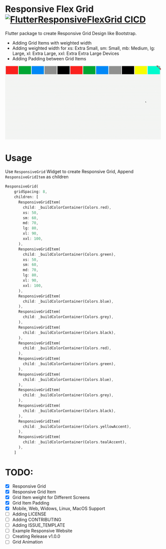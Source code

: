 # Responsive Flex Grid [![FlutterResponsiveFlexGrid CICD](https://github.com/CelestialSystem/ResponsiveFlexGrid-Flutter/actions/workflows/ci-cd.yml/badge.svg)](https://github.com/CelestialSystem/ResponsiveFlexGrid-Flutter/actions/workflows/ci-cd.yml)

Flutter package to create Responsive Grid Design like Bootstrap.


- Adding Grid Items with weighted width
- Adding weighted width for xs: Extra Small, sm: Small, mb: Medium, lg: Large, xl: Extra Large, xxl: Extra Extra Large Devices
- Adding Padding between Grid Items

![](responsive_flex_grid.gif)

# Usage

Use `ResponsiveGrid` Widget to create Responsive Grid, Append `ResponsiveGridItem` as children

```dart
ResponsiveGrid(
    gridSpacing: 8,
    children: [
      ResponsiveGridItem(
        child: _buildColorContainer(Colors.red),
        xs: 50,
        sm: 60,
        md: 70,
        lg: 80,
        xl: 90,
        xxl: 100,
      ),
      ResponsiveGridItem(
        child: _buildColorContainer(Colors.green),
        xs: 50,
        sm: 60,
        md: 70,
        lg: 80,
        xl: 90,
        xxl: 100,
      ),
      ResponsiveGridItem(
        child: _buildColorContainer(Colors.blue),
      ),
      ResponsiveGridItem(
        child: _buildColorContainer(Colors.grey),
      ),
      ResponsiveGridItem(
        child: _buildColorContainer(Colors.black),
      ),
      ResponsiveGridItem(
        child: _buildColorContainer(Colors.red),
      ),
      ResponsiveGridItem(
        child: _buildColorContainer(Colors.green),
      ),
      ResponsiveGridItem(
        child: _buildColorContainer(Colors.blue),
      ),
      ResponsiveGridItem(
        child: _buildColorContainer(Colors.grey),
      ),
      ResponsiveGridItem(
        child: _buildColorContainer(Colors.black),
      ),
      ResponsiveGridItem(
        child: _buildColorContainer(Colors.yellowAccent),
      ),
      ResponsiveGridItem(
        child: _buildColorContainer(Colors.tealAccent),
      ),
    ]
```
# TODO:

- [x] Responsive Grid
- [x] Responsive Grid Item
- [x] Grid Item weight for Different Screens
- [x] Grid Item Padding
- [x] Mobile, Web, Widows, Linux, MacOS Support
- [ ] Adding LICENSE 
- [ ] Adding CONTRIBUTING 
- [ ] Adding ISSUE_TEMPLATE 
- [ ] Example Responsive Website 
- [ ] Creating Release v1.0.0
- [ ] Grid Animation
